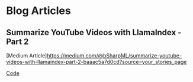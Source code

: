 # Blog Articles

## Summarize YouTube Videos with LlamaIndex - Part 2
[Medium Article]https://medium.com/@bSharpML/summarize-youtube-videos-with-llamaindex-part-2-baaac5a7d0cd?source=your_stories_page

[Code](../youtube-llama-index/Youtube-Llama-Index.ipynb)